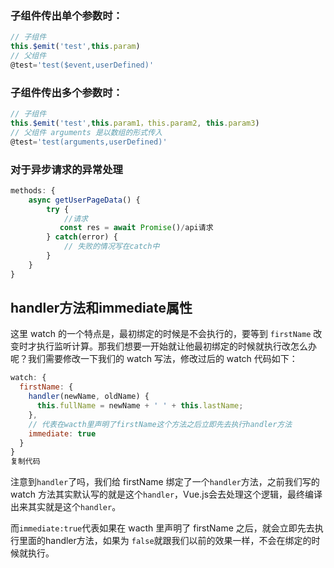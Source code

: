 ### 子组件传出单个参数时：

```js
// 子组件
this.$emit('test',this.param)
// 父组件
@test='test($event,userDefined)'
```



### 子组件传出多个参数时：

```js
// 子组件
this.$emit('test',this.param1，this.param2, this.param3)
// 父组件 arguments 是以数组的形式传入
@test='test(arguments,userDefined)'
```

### 对于异步请求的异常处理

```js
methods: {
    async getUserPageData() {
        try {
            //请求
           const res = await Promise()/api请求
        } catch(error) {
            // 失败的情况写在catch中
        }
    }
}

```

## handler方法和immediate属性

这里 watch 的一个特点是，最初绑定的时候是不会执行的，要等到 `firstName` 改变时才执行监听计算。那我们想要一开始就让他最初绑定的时候就执行改怎么办呢？我们需要修改一下我们的 watch 写法，修改过后的 watch 代码如下：

```js
watch: {
  firstName: {
    handler(newName, oldName) {
      this.fullName = newName + ' ' + this.lastName;
    },
    // 代表在wacth里声明了firstName这个方法之后立即先去执行handler方法
    immediate: true
  }
}
复制代码
```

注意到`handler`了吗，我们给 firstName 绑定了一个`handler`方法，之前我们写的 watch 方法其实默认写的就是这个`handler`，Vue.js会去处理这个逻辑，最终编译出来其实就是这个`handler`。

而`immediate:true`代表如果在 wacth 里声明了 firstName 之后，就会立即先去执行里面的handler方法，如果为 `false`就跟我们以前的效果一样，不会在绑定的时候就执行。

